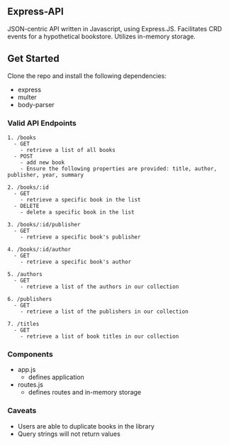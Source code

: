 ## Express-API
JSON-centric API written in Javascript, using Express.JS.  Facilitates CRD events for a hypothetical bookstore.
Utilizes in-memory storage.

## Get Started
Clone the repo and install the following dependencies:
- express
- multer
- body-parser

### Valid API Endpoints

    1. /books
      - GET 
        - retrieve a list of all books
      - POST 
        - add new book 
        - Ensure the following properties are provided: title, author, publisher, year, summary
        
    2. /books/:id
      - GET
        - retrieve a specific book in the list
      - DELETE
        - delete a specific book in the list
        
    3. /books/:id/publisher
      - GET
        - retrieve a specific book's publisher
        
    4. /books/:id/author
      - GET
        - retrieve a specific book's author
        
    5. /authors
      - GET 
        - retrieve a list of the authors in our collection
        
    6. /publishers
      - GET 
        - retrieve a list of the publishers in our collection
        
    7. /titles
      - GET
        - retrieve a list of book titles in our collection

### Components
- app.js
    - defines application
- routes.js
    - defines routes and in-memory storage

### Caveats
- Users are able to duplicate books in the library
- Query strings will not return values

